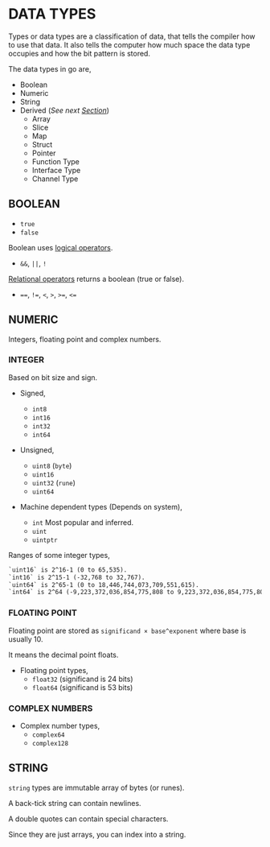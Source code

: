 # DATA TYPES

Types or data types are a classification of data,
that tells the compiler how to use that data.
It also tells the computer how much space the data type
occupies and how the bit pattern is stored.

The data types in go are,

* Boolean
* Numeric
* String
* Derived (_See next [Section](https://github.com/JeffDeCola/my-cheat-sheets/tree/master/development/languages/go-cheat-sheet/derived-data-types.md)_)
  * Array
  * Slice
  * Map
  * Struct
  * Pointer
  * Function Type
  * Interface Type
  * Channel Type

## BOOLEAN

* `true`
* `false`

Boolean uses [logical operators](https://github.com/JeffDeCola/my-cheat-sheets/tree/master/development/languages/go-cheat-sheet/operators.md#logical-boolean).

* `&&`, `||`, `!`

[Relational operators](https://github.com/JeffDeCola/my-cheat-sheets/tree/master/development/languages/go-cheat-sheet/operators.md#relational-compare)
returns a boolean (true or false).

* `==`, `!=`, `<`, `>`, `>=`, `<=`

## NUMERIC

Integers, floating point and complex numbers.

### INTEGER

Based on bit size and sign.

* Signed,
  * `int8`
  * `int16`
  * `int32`
  * `int64`

* Unsigned,
  * `uint8` (`byte`)
  * `uint16`
  * `uint32` (`rune`)
  * `uint64`

* Machine dependent types (Depends on system),
  * `int` Most popular and inferred.
  * `uint`
  * `uintptr`

Ranges of some integer types,

```txt
`uint16` is 2^16-1 (0 to 65,535).
`int16` is 2^15-1 (-32,768 to 32,767).
`uint64` is 2^65-1 (0 to 18,446,744,073,709,551,615).
`int64` is 2^64 (-9,223,372,036,854,775,808 to 9,223,372,036,854,775,807).
```

### FLOATING POINT

Floating point are stored as `significand × base^exponent`
where base is usually 10.

It means the decimal point floats.

* Floating point types,
  * `float32` (significand is 24 bits)
  * `float64` (significand is 53 bits)

### COMPLEX NUMBERS

* Complex number types,
  * `complex64`
  * `complex128`

## STRING

`string` types are immutable array of bytes (or runes).

A back-tick string can contain newlines.

A double quotes can contain special characters.

Since they are just arrays, you can index into a string.

